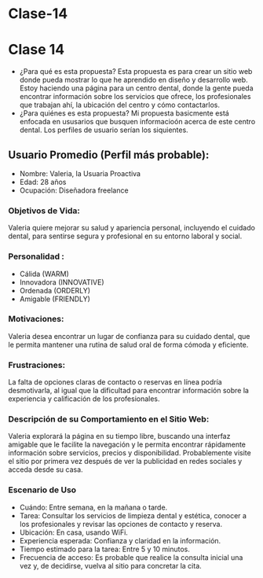 # Clase-14
# Clase 14

- ¿Para qué es esta propuesta?
Esta propuesta es para crear un sitio web donde pueda mostrar lo que he aprendido en diseño y desarrollo web. Estoy haciendo una página para un centro dental, donde la gente pueda encontrar información sobre los servicios que ofrece, los profesionales que trabajan ahí, la ubicación del centro y cómo contactarlos.
- ¿Para quiénes es esta propuesta? 
Mi propuesta basicmente está enfocada en ususarios que busquen informacioón acerca de este centro dental.
Los perfiles de usuario serían los siquientes.
## Usuario Promedio (Perfil más probable):
- Nombre: Valeria, la Usuaria Proactiva
- Edad: 28 años
- Ocupación: Diseñadora freelance
### Objetivos de Vida:

Valeria quiere mejorar su salud y apariencia personal, incluyendo el cuidado dental, para sentirse segura y profesional en su entorno laboral y social.

### Personalidad :
- Cálida (WARM)
- Innovadora (INNOVATIVE)
- Ordenada (ORDERLY)
- Amigable (FRIENDLY)
### Motivaciones:

Valeria desea encontrar un lugar de confianza para su cuidado dental, que le permita mantener una rutina de salud oral de forma cómoda y eficiente.

### Frustraciones:
La falta de opciones claras de contacto o reservas en línea podría desmotivarla, al igual que la dificultad para encontrar información sobre la experiencia y calificación de los profesionales.

### Descripción de su Comportamiento en el Sitio Web:

Valeria explorará la página en su tiempo libre, buscando una interfaz amigable que le facilite la navegación y le permita encontrar rápidamente información sobre servicios, precios y disponibilidad. Probablemente visite el sitio por primera vez después de ver la publicidad en redes sociales y acceda desde su casa.

### Escenario de Uso

- Cuándo: Entre semana, en la mañana o tarde.
- Tarea: Consultar los servicios de limpieza dental y estética, conocer a los profesionales y revisar las opciones de contacto y reserva.
- Ubicación: En casa, usando WiFi.
- Experiencia esperada: Confianza y claridad en la información.
- Tiempo estimado para la tarea: Entre 5 y 10 minutos.
- Frecuencia de acceso: Es probable que realice la consulta inicial una vez y, de decidirse, vuelva al sitio para concretar la cita.
